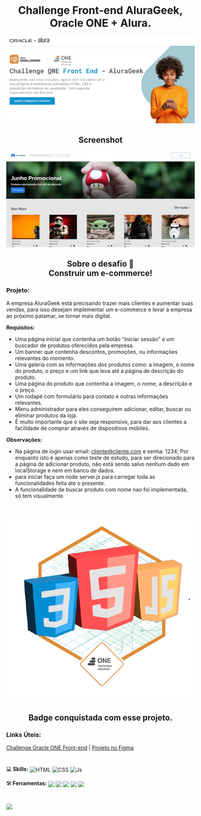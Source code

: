 <h1 align ="center">Challenge Front-end AluraGeek, Oracle ONE + Alura.</h1>


<div align ="center">
 <img  src="https://github.com/ViniciusKanh/AluraGeek-Challenge-FrondEnd/blob/main/assets/img/banner.jpg" />
</div> 

<h2 align ="center">Screenshot</h2>


<div align ="center">
 <img src="https://github.com/ViniciusKanh/AluraGeek-Challenge-FrondEnd/blob/main/assets/img/home.jpg" />
</div>
 
 

<h2 align ="center">Sobre o desafio 📜<br>
Construir um e-commerce!</h2>

### Projeto:

A empresa AluraGeek está precisando trazer mais clientes e aumentar suas vendas, para isso desejam implementar um e-commerce e levar a empresa ao próximo patamar, se tornar mais digital.

**Requisitos:**
- Uma página inicial que contenha um botão "iniciar sessão" e um buscador de produtos oferecidos pela empresa.
- Um banner que contenha descontos, promoções, ou informações relevantes do momento.
- Uma galeria com as informações dos produtos como: a imagem, o nome do produto, o preço e um link que leva até a página de descrição do produto.
- Uma página do produto que contenha a imagem, o nome, a descrição e o preço.
- Um rodapé com formulário para contato e outras informações relevantes.
- Menu administrador para eles conseguirem adicionar, editar, buscar ou eliminar produtos da loja.
- É muito importante que o site seja responsivo, para dar aos clientes a facilidade de comprar através de dispositivos mobiles.

**Observações:**
- Na página de login usar email: cliente@cliente.com e senha: 1234; Por enquanto isto é apenas como teste de estudo, para ser direcionado para a página de adicionar produto, não está sendo salvo nenhum dado em localStorage e nem em banco de dados. 
- para iniciar faça um node server.js para carregar toda as funcionalidades feita ate o presente.
- A funcionalidade de buscar produto com nome nao foi implementada, só tem visualmente.

#
<div align="center">
  <img src="https://github.com/ViniciusKanh/AluraGeek-Challenge-FrondEnd/blob/main/assets/images/readme-img/badge.png"/>
  <h2 align="center">Badge conquistada com esse projeto.</h2>
</div
 
#
### Links Úteis:
[Challenge Oracle ONE Front-end](https://www.alura.com.br/challenges/oracle-one-front-end/semana07e08-criando-seu-primeiro-e-commerce-com-html-e-css) |
[Projeto no Figma](https://www.figma.com/file/itJpWbvHxSUcUeMPy1lmof/AluraGeek?node-id=0%3A1)

#
  

<p align="left">
  💻<strong> Skills:</strong>  
 <img align="center" alt="HTML" src="https://img.shields.io/badge/HTML5-E34F26?style=for-the-badge&logo=html5&logoColor=white">
 <img align="center" alt="CSS"  src="https://img.shields.io/badge/CSS3-1572B6?style=for-the-badge&logo=css3&logoColor=white">
 <img align="center" alt="Js" src="https://img.shields.io/badge/JavaScript-F7DF1E?style=for-the-badge&logo=javascript&logoColor=black">
</p>

<p align="left">
  🛠<strong> Ferramentas:</strong>
 <img align="center" src="https://img.shields.io/badge/Visual%20Studio%20Code-0078d7.svg?style=for-the-badge&logo=visual-studio-code&logoColor=white">
 <img align="center" src="https://img.shields.io/badge/figma-%23F24E1E.svg?style=for-the-badge&logo=figma&logoColor=write">
 <img align="center" src="https://img.shields.io/badge/Trello-%23026AA7.svg?style=for-the-badge&logo=Trello&logoColor=white">
 <img align="center" src="https://img.shields.io/badge/git-%23F05033.svg?style=for-the-badge&logo=git&logoColor=white">
 <img align="center" src="https://img.shields.io/badge/github-%23121011.svg?style=for-the-badge&logo=github&logoColor=white">
</p>

#
<p align="left">
  <a href="https://www.linkedin.com/in/vinicius-souza-santos-308654255/" target="_blank"><img src="https://img.shields.io/badge/-LinkedIn-%230077B5?style=for-the-badge&logo=linkedin&logoColor=white" target="_blank"></a> 
</p>
